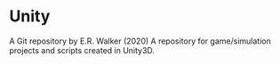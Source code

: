 # Unity
<h>A Git repository by E.R. Walker (2020)<h>
A repository for game/simulation projects and scripts created in Unity3D.

